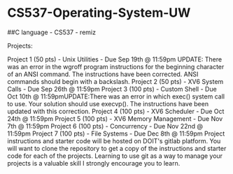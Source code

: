 # CS537-Operating-System-UW
##C language - CS537 - remiz

Projects:

Project 1 (50 pts) - Unix Utilities - Due Sep 19th @ 11:59pm UPDATE: There was an error in the wgroff program instructions for the beginning character of an ANSI command. The instructions have been corrected. ANSI commands should begin with a backslash.
Project 2 (50 pts) - XV6 System Calls - Due Sep 26th @ 11:59pm
Project 3 (100 pts) - Custom Shell - Due Oct 10th @ 11:59pmUPDATE:There was an error in which exec() system call to use. Your solution should use execvp(). The instructions have been updated with this correction.
Project 4 (100 pts) - XV6 Scheduler - Due Oct 24th @ 11:59pm
Project 5 (100 pts) - XV6 Memory Management - Due Nov 7th @ 11:59pm
Project 6 (100 pts) - Concurrency - Due Nov 22nd @ 11:59pm
Project 7 (100 pts) - File Systems - Due Dec 8th @ 11:59pm
Project instructions and starter code will be hosted on DOIT's gitlab platform. You will want to clone the repository to get a copy of the instructions and starter code for each of the projects. Learning to use git as a way to manage your projects is a valuable skill I strongly encourage you to learn.
